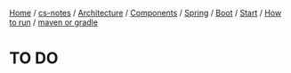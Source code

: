 [Home](https://mengxianbin.github.io) /
[cs-notes](https://mengxianbin.github.io/cs-notes/site) /
[Architecture](https://mengxianbin.github.io/cs-notes/site/Architecture) /
[Components](https://mengxianbin.github.io/cs-notes/site/Architecture/Components) /
[Spring](https://mengxianbin.github.io/cs-notes/site/Architecture/Components/Spring) /
[Boot](https://mengxianbin.github.io/cs-notes/site/Architecture/Components/Spring/Boot) /
[Start](https://mengxianbin.github.io/cs-notes/site/Architecture/Components/Spring/Boot/Start) /
[How to run](https://mengxianbin.github.io/cs-notes/site/Architecture/Components/Spring/Boot/Start/How%20to%20run) /
[maven or gradle](https://mengxianbin.github.io/cs-notes/site/Architecture/Components/Spring/Boot/Start/How%20to%20run/maven%20or%20gradle)

# TO DO
